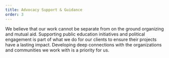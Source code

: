 ```yaml
---
title: Advocacy Support & Guidance
order: 3
---
```

We believe that our work cannot be separate from on the ground organizing and mutual aid. Supporting public education initiatives and political engagement is part of what we do for our clients to ensure their projects have a lasting impact. Developing deep connections with the organizations and communities we work with is a priority for us.
